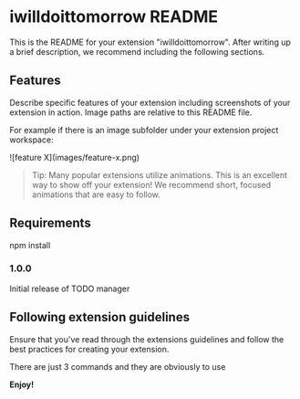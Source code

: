 # iwilldoittomorrow README

This is the README for your extension "iwilldoittomorrow". After writing up a brief description, we recommend including the following sections.

## Features

Describe specific features of your extension including screenshots of your extension in action. Image paths are relative to this README file.

For example if there is an image subfolder under your extension project workspace:

\!\[feature X\]\(images/feature-x.png\)

> Tip: Many popular extensions utilize animations. This is an excellent way to show off your extension! We recommend short, focused animations that are easy to follow.

## Requirements

npm install
### 1.0.0

Initial release of TODO manager

## Following extension guidelines

Ensure that you've read through the extensions guidelines and follow the best practices for creating your extension.

There are just 3 commands and they are obviously to use

**Enjoy!**

